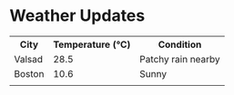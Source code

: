 # Weather Updates

<!-- WEATHER-UPDATE-START -->
<table><tr><th>City</th><th>Temperature (°C)</th><th>Condition</th></tr><tr><td>Valsad</td><td>28.5</td><td>Patchy rain nearby</td></tr><tr><td>Boston</td><td>10.6</td><td>Sunny</td></tr><tr><td></td><td></td><td></td></tr></table>
<!-- WEATHER-UPDATE-END -->

